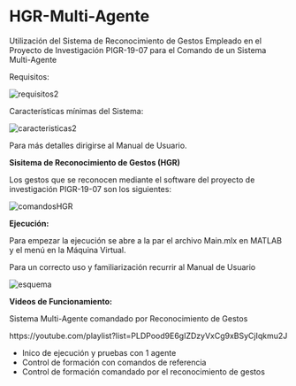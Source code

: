 # HGR-Multi-Agente
Utilización del Sistema de Reconocimiento de Gestos Empleado en el Proyecto de Investigación PIGR-19-07 para el Comando de un Sistema Multi-Agente

<p>Requisitos:</p>

![requisitos2](https://user-images.githubusercontent.com/110753610/190250332-ae133e31-bb90-438e-8374-392f3d774648.png)

<p>Características mínimas del Sistema:</p>

![caracteristicas2](https://user-images.githubusercontent.com/110753610/190250132-add82514-ac32-42b2-8ecb-c8da0878e25f.png)

<p>Para más detalles dirigirse al Manual de Usuario.</p>

<b>Sisitema de Reconocimiento de Gestos (HGR)</b>
<p> Los gestos que se reconocen mediante el software del proyecto de investigación PIGR-19-07 son los siguientes:</p>

![comandosHGR](https://user-images.githubusercontent.com/110753610/183478808-0bc47858-bb14-45a4-ad41-f016b325b9be.png)

<b>Ejecución:</b>
<p>Para empezar la ejecución se abre a la par el archivo Main.mlx en MATLAB y el menú en la Máquina Virtual.</p>
<p>Para un correcto uso y familiarización recurrir al Manual de Usuario</p>

![esquema](https://user-images.githubusercontent.com/110753610/190483139-a3fff37e-f488-499c-91a6-2f5deab56925.png)

<b>Videos de Funcionamiento:</b>
<p>Sistema Multi-Agente comandado por Reconocimiento de Gestos</p>
<p>https://youtube.com/playlist?list=PLDPood9E6gIZDzyVxCg9xBSyCjIqkmu2J</p>
<ul>
<li> Inico de ejecución y pruebas con 1 agente </li>
<li> Control de formación con comandos de referencia </li>
<li> Control de formación comandado por el reconocimiento de gestos </li>
</ul>
